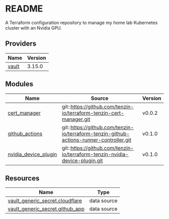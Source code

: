 # README
A Terraform configuration repository to manage my home lab Kubernetes cluster with an Nvidia GPU.

<!-- BEGIN_TF_DOCS -->


## Providers

| Name | Version |
|------|---------|
| <a name="provider_vault"></a> [vault](#provider\_vault) | 3.15.0 |

## Modules

| Name | Source | Version |
|------|--------|---------|
| <a name="module_cert_manager"></a> [cert\_manager](#module\_cert\_manager) | git::https://github.com/tenzin-io/terraform-tenzin-cert-manager.git | v0.0.2 |
| <a name="module_github_actions"></a> [github\_actions](#module\_github\_actions) | git::https://github.com/tenzin-io/terraform-tenzin-github-actions-runner-controller.git | v0.1.0 |
| <a name="module_nvidia_device_plugin"></a> [nvidia\_device\_plugin](#module\_nvidia\_device\_plugin) | git::https://github.com/tenzin-io/terraform-tenzin-nvidia-device-plugin.git | v0.1.0 |

## Resources

| Name | Type |
|------|------|
| [vault_generic_secret.cloudflare](https://registry.terraform.io/providers/hashicorp/vault/latest/docs/data-sources/generic_secret) | data source |
| [vault_generic_secret.github_app](https://registry.terraform.io/providers/hashicorp/vault/latest/docs/data-sources/generic_secret) | data source |
<!-- END_TF_DOCS -->
